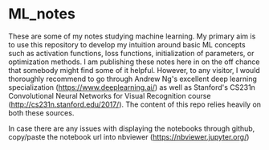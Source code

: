 # ML_notes

These are some of my notes studying machine learning. My primary aim is to use this repository to develop my intuition around basic ML concepts such as activation functions, loss functions, initialization of parameters, or optimization methods. I am publishing these notes here in on the off chance that somebody might find some of it helpful. However, to any visitor, I would thoroughly recommend to go through Andrew Ng's excellent deep learning specialization (https://www.deeplearning.ai/) as well as Stanford's CS231n Convolutional Neural Networks for Visual Recognition course (http://cs231n.stanford.edu/2017/). The content of this repo relies heavily on both these sources. 

In case there are any issues with displaying the notebooks through github, copy/paste the notebook url into nbviewer (https://nbviewer.jupyter.org/)
